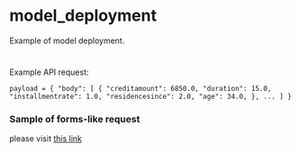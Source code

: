 # model_deployment

Example of model deployment. 
#
Example API request:

`payload = {
  "body":
  [
    {
      "creditamount": 6850.0,
      "duration": 15.0,
      "installmentrate": 1.0,
      "residencesince": 2.0,
      "age": 34.0,
    },
    ...
  ]
}`

### Sample of forms-like request
please visit [this link](https://herdissamhcid.github.io/model_deployment/)
